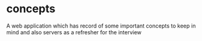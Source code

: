 # concepts
A web application which has record of some important concepts to keep in mind and also servers as a refresher for the interview

